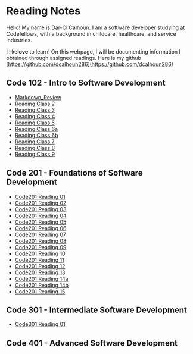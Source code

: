 # Reading Notes

Hello! My name is Dar-Ci Calhoun. I am a software developer studying at Codefellows, with a background in childcare, healthcare, and service industries.

I ~~like~~**love** to learn! On this webpage, I will be documenting information I obtained through assigned readings.
Here is my github
[https://github.com/dcalhoun286](https://github.com/dcalhoun286)

## Code 102 - Intro to Software Development

- [Markdown_Review](102/review_class_1)
- [Reading Class 2](102/reading_class-02)
- [Reading Class 3](102/reading_class-03)
- [Reading Class 4](102/reading_class-04)
- [Reading Class 5](102/reading_class-05)
- [Reading Class 6a](102/reading_class-06a)
- [Reading Class 6b](102/reading_class-06b)
- [Reading Class 7](102/reading_class-07)
- [Reading Class 8](102/reading_class-08)
- [Reading Class 9](102/reading_class-09)

## Code 201 - Foundations of Software Development

- [Code201 Reading 01](201/201_read01.md)
- [Code201 Reading 02](201/201_read02.md)
- [Code201 Reading 03](201/201_read03.md)
- [Code201 Reading 04](201/201_read04.md)
- [Code201 Reading 05](201/201_read05.md)
- [Code201 Reading 06](201/201_read06.md)
- [Code201 Reading 07](201/201_read07.md)
- [Code201 Reading 08](201/201_read08.md)
- [Code201 Reading 09](201/201_read09.md)
- [Code201 Reading 10](201/201_read10.md)
- [Code201 Reading 11](201/201_read11.md)
- [Code201 Reading 12](201/201_read12.md)
- [Code201 Reading 13](201/201_read13.md)
- [Code201 Reading 14a](201/201_read14.md)
- [Code201 Reading 14b](201/201_read14b.md)
- [Code201 Reading 15](201/201_read15.md)

## Code 301 - Intermediate Software Development

- [Code301 Reading 01](301/301_read01.md)

## Code 401 - Advanced Software Development
